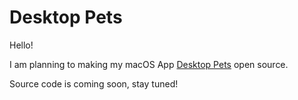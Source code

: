 # Desktop Pets

Hello!

I am planning to making my macOS App [Desktop Pets](https://apps.apple.com/app/desktop-pets/id1575542220) open source.

Source code is coming soon, stay tuned!
